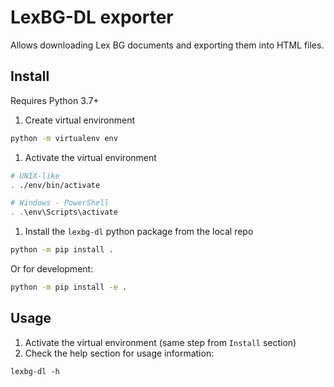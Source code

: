 # LexBG-DL exporter
Allows downloading Lex BG documents and exporting them into HTML files.

## Install
Requires Python 3.7+

1. Create virtual environment
```bash
python -m virtualenv env
```

1. Activate the virtual environment
```bash
# UNIX-like
. ./env/bin/activate
```

```powershell
# Windows - PowerShell
. .\env\Scripts\activate
```

1. Install the `lexbg-dl` python package from the local repo
```bash
python -m pip install .
```
Or for development:
```bash
python -m pip install -e .
```

## Usage
1. Activate the virtual environment (same step from `Install` section)
1. Check the help section for usage information:
```console
lexbg-dl -h
```
